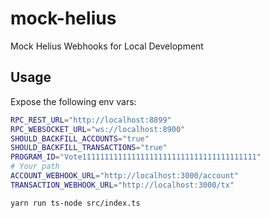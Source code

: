 # mock-helius

Mock Helius Webhooks for Local Development

## Usage

Expose the following env vars:

```bash
RPC_REST_URL="http://localhost:8899"
RPC_WEBSOCKET_URL="ws://localhost:8900"
SHOULD_BACKFILL_ACCOUNTS="true"
SHOULD_BACKFILL_TRANSACTIONS="true"
PROGRAM_ID="Vote111111111111111111111111111111111111111"
# Your path
ACCOUNT_WEBHOOK_URL="http://localhost:3000/account"
TRANSACTION_WEBHOOK_URL="http://localhost:3000/tx"

yarn run ts-node src/index.ts
```
